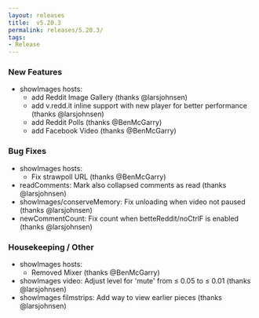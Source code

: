 ```yaml
---
layout: releases
title:  v5.20.3
permalink: releases/5.20.3/
tags:
- Release
---
```


### New Features

- showImages hosts:
    - add Reddit Image Gallery (thanks @larsjohnsen)
    - add v.redd.it inline support with new player for better performance (thanks @larsjohnsen)
    - add Reddit Polls (thanks @BenMcGarry)
    - add Facebook Video (thanks @BenMcGarry)

### Bug Fixes

- showImages hosts:
    - Fix strawpoll URL (thanks @BenMcGarry)
- readComments: Mark also collapsed comments as read (thanks @larsjohnsen)
- showImages/conserveMemory: Fix unloading when video not paused (thanks @larsjohnsen)
- newCommentCount: Fix count when betteReddit/noCtrlF is enabled (thanks @larsjohnsen)

### Housekeeping / Other

- showImages hosts:
    - Removed Mixer (thanks @BenMcGarry)
- showImages video: Adjust level for 'mute' from ≤ 0.05 to ≤ 0.01 (thanks @larsjohnsen)
- showImages filmstrips: Add way to view earlier pieces (thanks @larsjohnsen)
